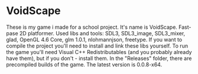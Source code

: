 # VoidScape
These is my game i made for a school project. It's name is VoidScape. Fast-pase 2D platformer.
Used libs and tools: SDL3, SDL3_image, SDL3_mixer, glad, OpenGL 4.6 Core,  glm 1.0.1, nlohmannjson, freetype. If you want to compile the project you'll need to install and link these libs yourself.
To run the game you'll need Visual C++ Redistributables (and you probably already have them), but if you don't - install them. In the "Releases" folder, there are precompiled builds of the game. The latest version is 0.0.8-x64.